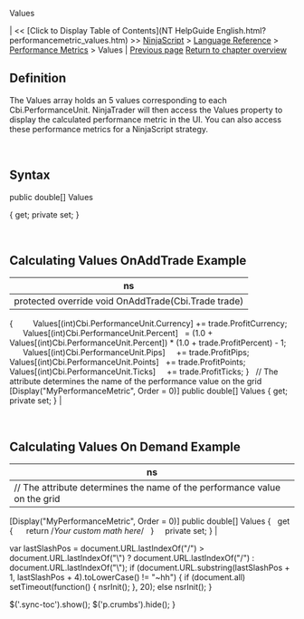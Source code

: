 ﻿










 


Values







| &lt;&lt; [Click to Display Table of Contents](NT HelpGuide English.html?performancemetric_values.htm) &gt;&gt;
 [NinjaScript](ninjascript.htm) &gt; [Language Reference](language_reference_wip.htm) &gt; [Performance Metrics](performance_metrics.htm) &gt;
Values | [Previous page](performanceunit.htm)
[Return to chapter overview](performance_metrics.htm)










Definition
----------


The Values array holds an 5 values corresponding to each Cbi.PerformanceUnit. NinjaTrader will then access the Values property to display the calculated performance metric in the UI. You can also access these performance metrics for a NinjaScript strategy. 


 


Syntax
------


public double[] Values


{ get; private set; }


 


Calculating Values OnAddTrade Example
-------------------------------------




| ns |
| --- |
| protected override void OnAddTrade(Cbi.Trade trade)
{
         Values[(int)Cbi.PerformanceUnit.Currency] += trade.ProfitCurrency;
         Values[(int)Cbi.PerformanceUnit.Percent]   = (1.0 + Values[(int)Cbi.PerformanceUnit.Percent]) * (1.0 + trade.ProfitPercent) - 1;
         Values[(int)Cbi.PerformanceUnit.Pips]     += trade.ProfitPips;
         Values[(int)Cbi.PerformanceUnit.Points]   += trade.ProfitPoints;
         Values[(int)Cbi.PerformanceUnit.Ticks]     += trade.ProfitTicks;
}
 
// The attribute determines the name of the performance value on the grid
[Display("MyPerformanceMetric", Order = 0)]
public double[] Values
{ get; private set; } |



 


Calculating Values On Demand Example
------------------------------------




| ns |
| --- |
| // The attribute determines the name of the performance value on the grid
[Display("MyPerformanceMetric", Order = 0)]
public double[] Values
{ 
   get 
   { 
      return /*Your custom math here*/ 
   }
 
   private set; 
} |






 
 var lastSlashPos = document.URL.lastIndexOf("/") &gt; document.URL.lastIndexOf("\\") ? document.URL.lastIndexOf("/") : document.URL.lastIndexOf("\\");
 if (document.URL.substring(lastSlashPos + 1, lastSlashPos + 4).toLowerCase() != "~hh") {
 if (document.all) setTimeout(function() {
 nsrInit();
 }, 20);
 else nsrInit();
 }
 
 
 $('.sync-toc').show();
 $('p.crumbs').hide();
 }
 
 
 



